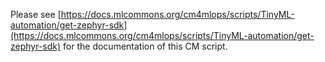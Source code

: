 Please see [https://docs.mlcommons.org/cm4mlops/scripts/TinyML-automation/get-zephyr-sdk](https://docs.mlcommons.org/cm4mlops/scripts/TinyML-automation/get-zephyr-sdk) for the documentation of this CM script.
